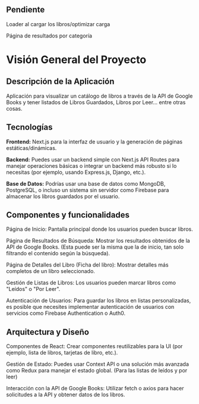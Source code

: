 ## Pendiente

Loader al cargar los libros/optimizar carga

Página de resultados por categoría

# Visión General del Proyecto

## Descripción de la Aplicación

Aplicación para visualizar un catálogo de libros a través de la API de Google Books y tener listados de Libros Guardados, Libros por Leer... entre otras cosas.

## Tecnologías

<strong>Frontend:</strong> Next.js para la interfaz de usuario y la generación de páginas estáticas/dinámicas.

<strong>Backend:</strong> Puedes usar un backend simple con Next.js API Routes para manejar operaciones básicas o integrar un backend más robusto si lo necesitas (por ejemplo, usando Express.js, Django, etc.).

<strong>Base de Datos:</strong> Podrías usar una base de datos como MongoDB, PostgreSQL, o incluso un sistema sin servidor como Firebase para almacenar los libros guardados por el usuario.

## Componentes y funcionalidades

Página de Inicio: Pantalla principal donde los usuarios pueden buscar libros.

Página de Resultados de Búsqueda: Mostrar los resultados obtenidos de la API de Google Books. (Esta puede ser la misma que la de inicio, tan solo filtrando el contenido según la búsqueda).

Página de Detalles del Libro (Ficha del libro): Mostrar detalles más completos de un libro seleccionado.

Gestión de Listas de Libros: Los usuarios pueden marcar libros como "Leídos" o "Por Leer".

Autenticación de Usuarios: Para guardar los libros en listas personalizadas, es posible que necesites implementar autenticación de usuarios con servicios como Firebase Authentication o Auth0.

## Arquitectura y Diseño

Componentes de React: Crear componentes reutilizables para la UI (por ejemplo, lista de libros, tarjetas de libro, etc.).

Gestión de Estado: Puedes usar Context API o una solución más avanzada como Redux para manejar el estado global. (Para las listas de leídos y por leer)

Interacción con la API de Google Books: Utilizar fetch o axios para hacer solicitudes a la API y obtener datos de los libros.
